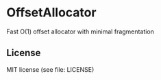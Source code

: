 # OffsetAllocator
Fast O(1) offset allocator with minimal fragmentation

## License
MIT license (see file: LICENSE)
